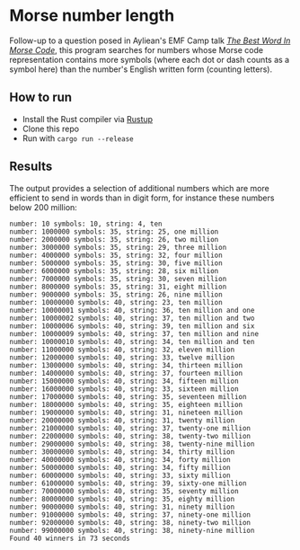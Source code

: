 # Morse number length

Follow-up to a question posed in Ayliean's EMF Camp talk
[*The Best Word In Morse Code*](https://www.emfcamp.org/schedule/2024/294-the-best-word-in-morse-code),
this program searches for numbers whose Morse code representation contains
more symbols (where each dot or dash counts as a symbol here) than the
number's English written form (counting letters).

## How to run
* Install the Rust compiler via [Rustup](https://rustup.rs/)
* Clone this repo
* Run with `cargo run --release`

## Results
The output provides a selection of additional numbers which are more efficient
to send in words than in digit form, for instance these numbers below 200
million:

```
number: 10 symbols: 10, string: 4, ten
number: 1000000 symbols: 35, string: 25, one million
number: 2000000 symbols: 35, string: 26, two million
number: 3000000 symbols: 35, string: 29, three million
number: 4000000 symbols: 35, string: 32, four million
number: 5000000 symbols: 35, string: 30, five million
number: 6000000 symbols: 35, string: 28, six million
number: 7000000 symbols: 35, string: 30, seven million
number: 8000000 symbols: 35, string: 31, eight million
number: 9000000 symbols: 35, string: 26, nine million
number: 10000000 symbols: 40, string: 23, ten million
number: 10000001 symbols: 40, string: 36, ten million and one
number: 10000002 symbols: 40, string: 37, ten million and two
number: 10000006 symbols: 40, string: 39, ten million and six
number: 10000009 symbols: 40, string: 37, ten million and nine
number: 10000010 symbols: 40, string: 34, ten million and ten
number: 11000000 symbols: 40, string: 32, eleven million
number: 12000000 symbols: 40, string: 33, twelve million
number: 13000000 symbols: 40, string: 34, thirteen million
number: 14000000 symbols: 40, string: 37, fourteen million
number: 15000000 symbols: 40, string: 34, fifteen million
number: 16000000 symbols: 40, string: 33, sixteen million
number: 17000000 symbols: 40, string: 35, seventeen million
number: 18000000 symbols: 40, string: 35, eighteen million
number: 19000000 symbols: 40, string: 31, nineteen million
number: 20000000 symbols: 40, string: 31, twenty million
number: 21000000 symbols: 40, string: 37, twenty-one million
number: 22000000 symbols: 40, string: 38, twenty-two million
number: 29000000 symbols: 40, string: 38, twenty-nine million
number: 30000000 symbols: 40, string: 34, thirty million
number: 40000000 symbols: 40, string: 34, forty million
number: 50000000 symbols: 40, string: 34, fifty million
number: 60000000 symbols: 40, string: 33, sixty million
number: 61000000 symbols: 40, string: 39, sixty-one million
number: 70000000 symbols: 40, string: 35, seventy million
number: 80000000 symbols: 40, string: 35, eighty million
number: 90000000 symbols: 40, string: 31, ninety million
number: 91000000 symbols: 40, string: 37, ninety-one million
number: 92000000 symbols: 40, string: 38, ninety-two million
number: 99000000 symbols: 40, string: 38, ninety-nine million
Found 40 winners in 73 seconds
```
